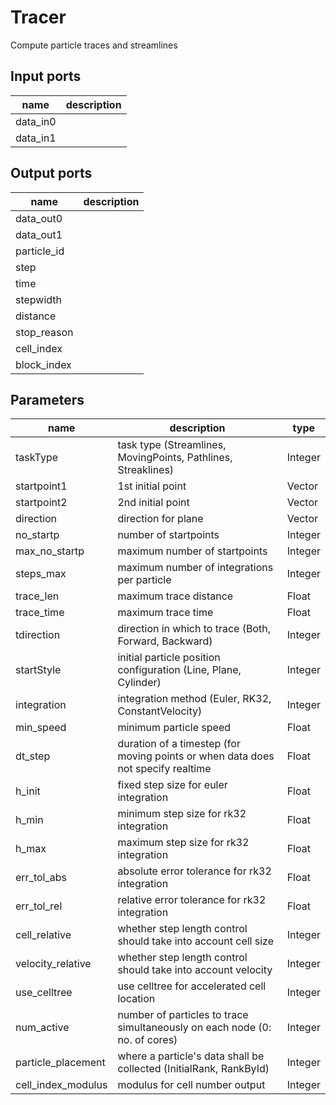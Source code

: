 
# Tracer
Compute particle traces and streamlines

## Input ports
|name|description|
|-|-|
|data_in0||
|data_in1||


## Output ports
|name|description|
|-|-|
|data_out0||
|data_out1||
|particle_id||
|step||
|time||
|stepwidth||
|distance||
|stop_reason||
|cell_index||
|block_index||


## Parameters
|name|description|type|
|-|-|-|
|taskType|task type (Streamlines, MovingPoints, Pathlines, Streaklines)|Integer|
|startpoint1|1st initial point|Vector|
|startpoint2|2nd initial point|Vector|
|direction|direction for plane|Vector|
|no_startp|number of startpoints|Integer|
|max_no_startp|maximum number of startpoints|Integer|
|steps_max|maximum number of integrations per particle|Integer|
|trace_len|maximum trace distance|Float|
|trace_time|maximum trace time|Float|
|tdirection|direction in which to trace (Both, Forward, Backward)|Integer|
|startStyle|initial particle position configuration (Line, Plane, Cylinder)|Integer|
|integration|integration method (Euler, RK32, ConstantVelocity)|Integer|
|min_speed|minimum particle speed|Float|
|dt_step|duration of a timestep (for moving points or when data does not specify realtime|Float|
|h_init|fixed step size for euler integration|Float|
|h_min|minimum step size for rk32 integration|Float|
|h_max|maximum step size for rk32 integration|Float|
|err_tol_abs|absolute error tolerance for rk32 integration|Float|
|err_tol_rel|relative error tolerance for rk32 integration|Float|
|cell_relative|whether step length control should take into account cell size|Integer|
|velocity_relative|whether step length control should take into account velocity|Integer|
|use_celltree|use celltree for accelerated cell location|Integer|
|num_active|number of particles to trace simultaneously on each node (0: no. of cores)|Integer|
|particle_placement|where a particle's data shall be collected (InitialRank, RankById)|Integer|
|cell_index_modulus|modulus for cell number output|Integer|
